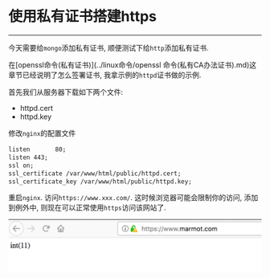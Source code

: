 # 使用私有证书搭建https

---

今天需要给`mongo`添加私有证书, 顺便测试下给`http`添加私有证书.

在[openssl命令(私有证书)](../linux命令/openssl 命令(私有CA办法证书).md)这章节已经说明了怎么签署证书, 我拿示例的`httpd`证书做的示例.

首先我们从服务器下载如下两个文件:

* httpd.cert
* httpd.key

修改`nginx`的配置文件

```
listen       80;
listen 443;
ssl on;
ssl_certificate /var/www/html/public/httpd.cert;
ssl_certificate_key /var/www/html/public/httpd.key;
```

重启`nginx`. 访问`https://www.xxx.com/`. 这时候浏览器可能会限制你的访问, 添加到例外中, 则现在可以正常使用`https`访问该网站了.

![](./img/https.png)
